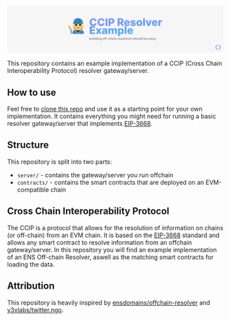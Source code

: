 ![](./_assets/_banner.png)

This repository contains an example implementation of a CCIP (Cross Chain Interoperability Protocol) resolver gateway/server.

## How to use

Feel free to [clone this repo](https://github.com/ensdomains/offchain-resolver-example/fork) and use it as a starting point for your own implementation. It contains everything you might need for running a basic resolver gateway/server that implements [EIP-3668](https://eips.ethereum.org/EIPS/eip-3668).

## Structure

This repository is split into two parts:

- `server/` - contains the gateway/server you run offchain
- `contracts/` - contains the smart contracts that are deployed on an EVM-compatible chain

## Cross Chain Interoperability Protocol

The CCIP is a protocol that allows for the resolution of information on chains (or off-chain) from an EVM chain. It is based on the [EIP-3668](https://eips.ethereum.org/EIPS/eip-3668) standard and allows any smart contract to resolve information from an offchain gateway/server. In this repository you will find an example implementation of an ENS Off-chain Resolver, aswell as the matching smart contracts for loading the data.

## Attribution

This repository is heavily inspired by [ensdomains/offchain-resolver](https://github.com/ensdomains/offchain-resolver) and [v3xlabs/twitter.ngo](https://github.com/v3xlabs/twitter.ngo).